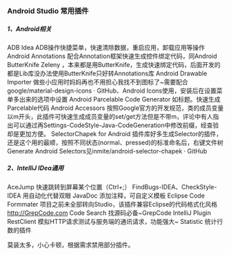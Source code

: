 ### Android Studio 常用插件

##### 1、Android相关

ADB Idea ADB操作快捷菜单，快速清除数据，重启应用，卸载应用等操作
Android Annotations 配合Annotation框架快速生成控件绑定代码，同Android ButterKnife Zeleny ，本来都是用ButterKnife，生成快速绑定代码，后面开发的都是Lib库没办法使用ButterKnife只好转Annotations库
Android Drawable Importer 做些小应用时妈妈再也不用担心我找不到图标了~需要配合google/material-design-icons · GitHub、Android Icons使用，安装后在设置菜单多出来的选项中设置
Android Parcelable Code Generator 如标题。快速生成Parcelable代码
Android Accessors 按照Google官方的开发规范，类的成员变量以m开头，此插件可快速生成成员变量的set/get方法但是不带m，评论中有人指出可以通过再Settings-CodeStyle-Java-CodeGeneration中修改前缀，经查验却是更加方便。
SelectorChapek for Android 插件库好多生成Selector的插件，还是这个用的最顺，按照不同状态(normal、pressed)的标准命名后，右键文件树Generate Android Selectors见inmite/android-selector-chapek · GitHub


##### 2、IntelliJ IDea通用

AceJump 快速跳转到屏幕某个位置（Ctrl+;）
FindBugs-IDEA、CheckStyle-IDEA 用自动化代替双眼
JavaDoc 添加注释，可自定义模板
Eclipse Code Formmater 项目之前未全部转向Studio，该插件兼容Eclipse的代码格式化风格
http://GrepCode.com Code Search 找源码必备~GrepCode IntelliJ Plugin
RestClient 模拟HTTP请求测试与服务端的通讯请求，功能强大~
Statistic  统计行数的插件


莫装太多，小心卡顿，根据需求禁用部分插件。
